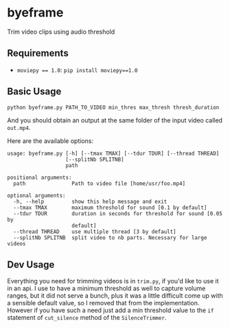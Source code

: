 # byeframe
Trim video clips using audio threshold

## Requirements

- `moviepy == 1.0`: `pip install moviepy==1.0`

## Basic Usage

`python byeframe.py PATH_TO_VIDEO min_thres max_thresh thresh_duration`

And you should obtain an output at the same folder of the input video
called `out.mp4`. 

Here are the available options:

```
usage: byeframe.py [-h] [--tmax TMAX] [--tdur TDUR] [--thread THREAD]
                   [--splitNb SPLITNB]
                   path

positional arguments:
  path               Path to video file [home/usr/foo.mp4]

optional arguments:
  -h, --help         show this help message and exit
  --tmax TMAX        maximum threshold for sound [0.1 by default]
  --tdur TDUR        duration in seconds for threshold for sound [0.05 by
                     default]
  --thread THREAD    use multiple thread [3 by default]
  --splitNb SPLITNB  split video to nb parts. Necessary for large videos
```

## Dev Usage

Everything you need for trimming videos is in `trim.py`, if you'd like 
to use it in an api. I use to have a minimum threshold as well to capture
volume ranges, but it did not serve a bunch, plus it was a little difficult
come up with a sensible default value, so I removed that from the
implementation.
However if you have such a need just add a min threshold value to the `if`
statement of `cut_silence` method of the `SilenceTrimmer`.
